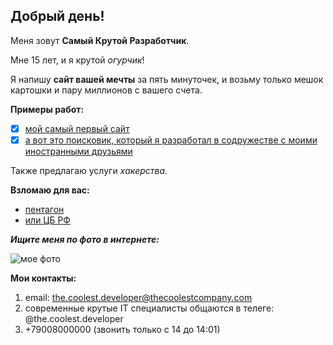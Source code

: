 ## Добрый день!
Меня зовут **Самый Крутой Разработчик**.

Мне 15 лет, и я крутой _огурчик_! 

Я напишу **сайт вашей мечты** за пять минуточек, и возьму только мешок картошки и пару миллионов с вашего счета.

**Примеры работ:** 

-[x] [мой самый первый сайт](https://yandex.ru)
-[x] [а вот это поисковик, который я разработал в содружестве с моими иностранными друзьями](https://google.com)

Также предлагаю услуги _хакерства._ 

**Взломаю для вас:**
- [пентагон](https://www.defense.gov/)
- [или ЦБ РФ](https://www.cbr.ru/)

**_Ищите меня по фото в интернете:_**

![мое фото](https://i.ytimg.com/vi/o7Rq-TkBs3k/maxresdefault.jpg)

**Мои контакты:**   
1. email: the.coolest.developer@thecoolestcompany.com
2. современные крутые IT специалисты общаются в телеге: @the.coolest.developer
3. +79008000000 (звонить только с 14 до 14:01)
